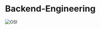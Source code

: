 # Backend-Engineering

![OSI](https://user-images.githubusercontent.com/36560845/108817405-12004b80-75e2-11eb-9479-1e836c25f372.png)
